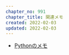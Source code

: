 ```yaml
---
chapter_no: 991
chapter_title: 関連メモ
created: 2022-02-03
updated: 2022-02-03
---
```

- [Pythonのメモ]({{link_to_it_python}})
